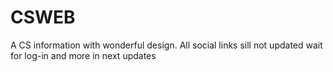 # CSWEB
A CS information with wonderful design. 
All social links sill not updated
wait for log-in and more in next updates
